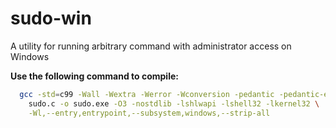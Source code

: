 # sudo-win

A utility for running arbitrary command with administrator access on Windows

**Use the following command to compile:**

```sh
  gcc -std=c99 -Wall -Wextra -Werror -Wconversion -pedantic -pedantic-errors \
    sudo.c -o sudo.exe -O3 -nostdlib -lshlwapi -lshell32 -lkernel32 \
    -Wl,--entry,entrypoint,--subsystem,windows,--strip-all
```
